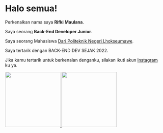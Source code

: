 # Halo semua! 

Perkenalkan nama saya **Rifki Maulana**.<br>

Saya seorang **Back-End Developer Junior**.<br>

Saya seorang Mahasiswa  [Dari Politeknik Negeri Lhokseumawe]([http://pnl.ac.id/id]).<br>

Saya tertarik dengan BACK-END DEV SEJAK 2022.<br>

Jika kamu tertarik untuk berkenalan denganku, silakan ikuti akun [Instagram](https://instagram.com/rifkimaulana._._?igshid=YTQwZjQ0NmI0OA==) ku ya.
<p align="left">



  <a href="https://github.com/rifkiimaulanaa">
  <img height="180em" src="https://github-readme-stats-eight-theta.vercel.app/api?username=penuliscode&show_icons=true&theme=algolia&include_all_commits=true&count_private=true"/>
  <img height="180em" src="https://github-readme-stats-eight-theta.vercel.app/api/top-langs/?username=penuliscode&layout=compact&theme=algolia"/>
</a>
</p>
